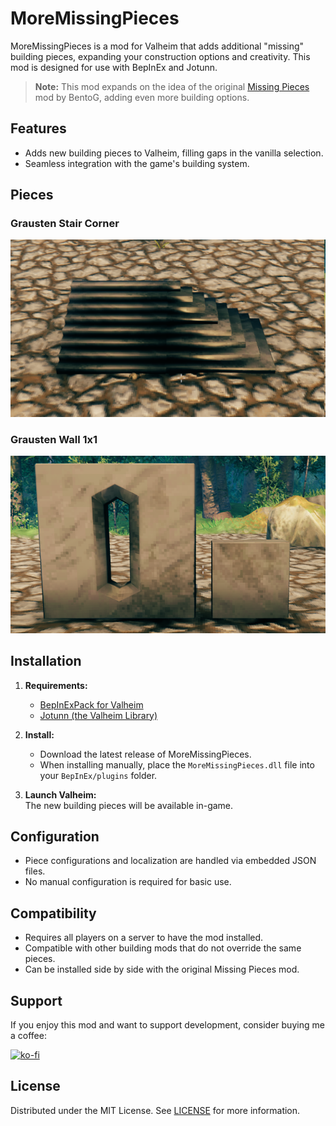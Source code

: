 # MoreMissingPieces

MoreMissingPieces is a mod for Valheim that adds additional "missing" building pieces, expanding your construction options and creativity. This mod is designed for use with BepInEx and Jotunn.

> **Note:** This mod expands on the idea of the original [Missing Pieces](https://thunderstore.io/c/valheim/p/BentoG/MissingPieces/) mod by BentoG, adding even more building options.  

## Features

- Adds new building pieces to Valheim, filling gaps in the vanilla selection.
- Seamless integration with the game's building system.

## Pieces

### Grausten Stair Corner

<p align="left">
<img alt="Ideas" width="800" src="https://github.com/FrenkTimmer/MoreMissingPieces/blob/main/Images/piece_grausten_stonestair_corner.png?raw=true" />
</p>

### Grausten Wall 1x1

<p align="left">
<img alt="Ideas" width="800" src="https://github.com/FrenkTimmer/MoreMissingPieces/blob/main/Images/piece_grausten_wall_1x1.png?raw=true" />
</p>

## Installation

1. **Requirements:**
   - [BepInExPack for Valheim](https://valheim.thunderstore.io/package/denikson/BepInExPack_Valheim/)
   - [Jotunn (the Valheim Library)](https://valheim.thunderstore.io/package/ValheimModding/Jotunn/)

2. **Install:**
   - Download the latest release of MoreMissingPieces.
   - When installing manually, place the `MoreMissingPieces.dll` file into your `BepInEx/plugins` folder.

3. **Launch Valheim:**  
   The new building pieces will be available in-game.

## Configuration

- Piece configurations and localization are handled via embedded JSON files.
- No manual configuration is required for basic use.

## Compatibility

- Requires all players on a server to have the mod installed.
- Compatible with other building mods that do not override the same pieces.
- Can be installed side by side with the original Missing Pieces mod.

## Support

If you enjoy this mod and want to support development, consider buying me a coffee:

[![ko-fi](https://ko-fi.com/img/githubbutton_sm.svg)](https://ko-fi.com/vismeneer)

## License

Distributed under the MIT License. See [LICENSE](LICENSE) for more information.

